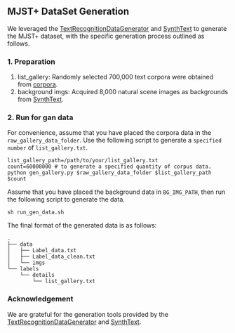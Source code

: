 ## MJST+ DataSet Generation
We leveraged the [TextRecognitionDataGenerator](https://github.com/Belval/TextRecognitionDataGenerator) and [SynthText](https://github.com/ankush-me/SynthText) to generate the MJST+ dataset, with the specific generation process outlined as follows.
### 1. Preparation

1. list_gallery: Randomly selected 700,000 text corpora were obtained from [corpora](https://www.english-corpora.org/corpora.asp).
2. background imgs: Acquired 8,000 natural scene images as backgrounds from [SynthText](https://academictorrents.com/details/2dba9518166cbd141534cbf381aa3e99a087e83c).


### 2. Run for gan data


For convenience, assume that you have placed the corpora data in the `raw_gallery_data_folder`. Use the following script to generate a `specified number` of `list_gallery.txt`.
```shell
list_gallery_path=/path/to/your/list_gallery.txt
count=60000000 # to generate a specified quantity of corpus data.
python gen_gallery.py $raw_gallery_data_folder $list_gallery_path $count
```
Assume that you have placed the background data in `BG_IMG_PATH`, then run the following script to generate the data.
```shell
sh run_gen_data.sh
```
The final format of the generated data is as follows:
```none
.
├── data
│   ├── Label_data.txt
│   ├── Label_data_clean.txt
│   └── imgs
└── labels
    └── details
        └── list_gallery.txt
```

### Acknowledgement

We are grateful for the generation tools provided by the [TextRecognitionDataGenerator](https://github.com/Belval/TextRecognitionDataGenerator) and [SynthText](https://academictorrents.com/details/2dba9518166cbd141534cbf381aa3e99a087e83c).
